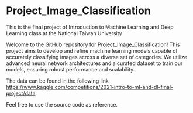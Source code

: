 # Project_Image_Classification
This is the final project of Introduction to Machine Learning and Deep Learning class at the National Taiwan University

Welcome to the GitHub repository for Project_Image_Classification! This project aims to develop and refine machine learning models capable of accurately classifying images across a diverse set of categories. We utilize advanced neural network architectures and a curated dataset to train our models, ensuring robust performance and scalability.

The data can be found in the following link https://www.kaggle.com/competitions/2021-intro-to-ml-and-dl-final-project/data

Feel free to use the source code as reference.
